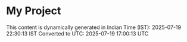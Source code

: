 # My Project

This content is dynamically generated in Indian Time (IST): 2025-07-19 22:30:13 IST
Converted to UTC: 2025-07-19 17:00:13 UTC
